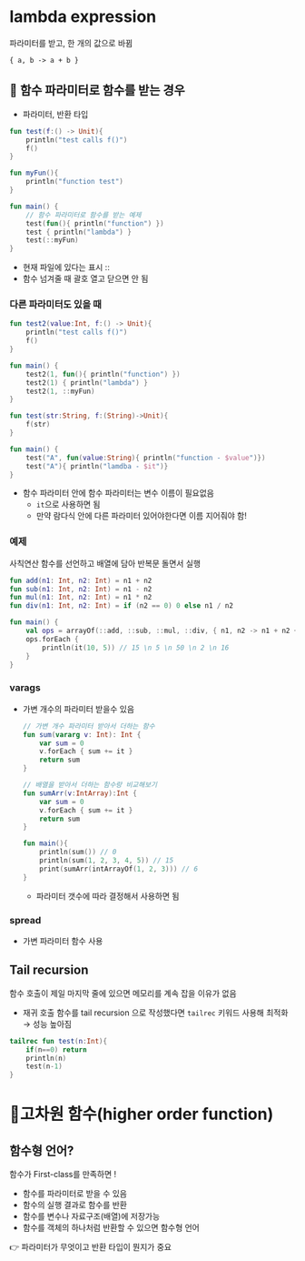 

# lambda expression 

파라미터를 받고, 한 개의 값으로 바뀜

```
{ a, b -> a + b }
```



## 📌 함수 파라미터로 함수를 받는 경우

- 파라미터, 반환 타입

``` kotlin
fun test(f:() -> Unit){
    println("test calls f()")
    f()
}

fun myFun(){
    println("function test")
}

fun main() {
    // 함수 파라미터로 함수를 받는 예제
    test(fun(){ println("function") })
    test { println("lambda") }
    test(::myFun) 
}
```

- 현재 파일에 있다는 표시 :: 
- 함수 넘겨줄 때 괄호 열고 닫으면 안 됨



### 다른 파라미터도 있을 때

``` kotlin
fun test2(value:Int, f:() -> Unit){
    println("test calls f()")
    f()
}

fun main() {
    test2(1, fun(){ println("function") })
    test2(1) { println("lambda") }
    test2(1, ::myFun) 
}
```

``` kotlin
fun test(str:String, f:(String)->Unit){
    f(str)
}

fun main() {
    test("A", fun(value:String){ println("function - $value")})
    test("A"){ println("lamdba - $it")}
}
```

- 함수 파라미터 안에 함수 파라미터는 변수 이름이 필요없음
  - `it`으로 사용하면 됨
  - 만약 람다식 안에 다른 파라미터 있어야한다면 이름 지어줘야 함!



### 예제

사칙연산 함수를 선언하고 배열에 담아 반복문 돌면서 실행

``` kotlin
fun add(n1: Int, n2: Int) = n1 + n2
fun sub(n1: Int, n2: Int) = n1 - n2
fun mul(n1: Int, n2: Int) = n1 * n2
fun div(n1: Int, n2: Int) = if (n2 == 0) 0 else n1 / n2

fun main() {
    val ops = arrayOf(::add, ::sub, ::mul, ::div, { n1, n2 -> n1 + n2 + 1 })
    ops.forEach { 
        println(it(10, 5)) // 15 \n 5 \n 50 \n 2 \n 16
    } 
} 
```



### varags

- 가변 개수의 파라미터 받을수 있음

  ``` kotlin
  // 가변 개수 파라미터 받아서 더하는 함수
  fun sum(vararg v: Int): Int {
      var sum = 0
      v.forEach { sum += it }
      return sum
  }
  
  // 배열을 받아서 더하는 함수랑 비교해보기
  fun sumArr(v:IntArray):Int {
      var sum = 0
      v.forEach { sum += it }
      return sum 
  }
  
  fun main(){
      println(sum()) // 0
      println(sum(1, 2, 3, 4, 5)) // 15
      print(sumArr(intArrayOf(1, 2, 3))) // 6
  }
  ```

  - 파라미터 갯수에 따라 결정해서 사용하면 됨

  

### spread

- 가변 파라미터 함수 사용



## Tail recursion

함수 호출이 제일 마지막 줄에 있으면 메모리를 계속 잡을 이유가 없음

- 재귀 호출 함수를 tail recursion 으로 작성했다면 `tailrec` 키워드 사용해 최적화 → 성능 높아짐

``` kotlin
tailrec fun test(n:Int){
    if(n==0) return
    println(n)
    test(n-1)
}

```



# 📌고차원 함수(higher order function)

## 함수형 언어?

함수가 First-class를 만족하면 !

- 함수를 파라미터로 받을 수 있음
- 함수의 실행 결과로 함수를 반환
- 함수를 변수나 자료구조(배열)에 저장가능
- 함수를 객체의 하나처럼 반환할 수 있으면 함수형 언어

👉 파라미터가 무엇이고 반환 타입이 뭔지가 중요
